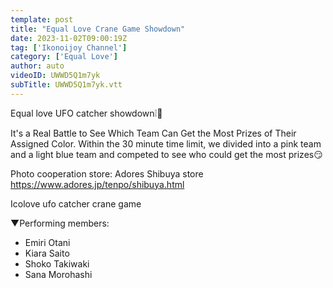 ```yaml
---
template: post
title: "Equal Love Crane Game Showdown"
date: 2023-11-02T09:00:19Z
tag: ['Ikonoijoy Channel']
category: ['Equal Love']
author: auto 
videoID: UWWD5Q1m7yk
subTitle: UWWD5Q1m7yk.vtt
---
```

Equal love UFO catcher showdown❕🧸

It's a Real Battle to See Which Team Can Get the Most Prizes of Their Assigned Color. Within the 30 minute time limit, we divided into a pink team and a light blue team and competed to see who could get the most prizes😏

Photo cooperation store: Adores Shibuya store https://www.adores.jp/tenpo/shibuya.html

Icolove ufo catcher crane game

▼Performing members:

- Emiri Otani
- Kiara Saito
- Shoko Takiwaki
- Sana Morohashi
